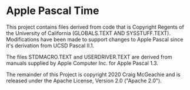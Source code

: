 # Apple Pascal Time

This project contains files derived from code that is Copyright Regents of the
University of California (GLOBALS.TEXT AND SYSSTUFF.TEXT). Modifications have
been made to support changes to Apple Pascal since it's derivation from UCSD
Pascal II.1.

The files STDMACRO.TEXT and USERDRIVER.TEXT are derived from manuals supplied by
Apple Computer Inc. for Apple Pascal 1.3.

The remainder of this Project is copyright 2020 Craig McGeachie and is released
under the Apache License, Version 2.0 ("Apache 2.0").
